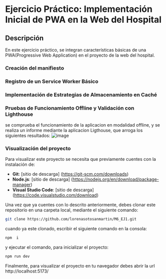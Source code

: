 # Ejercicio Práctico: Implementación Inicial de PWA en la Web del Hospital
## Descripción
En este ejercicio práctico, se integran características básicas de una PWA(Progressive Web Application) en el proyecto de la web del hospital.

### Creación del manifiesto 
### Registro de un Service Worker Básico
### Implementación de Estrategias de Almacenamiento en Caché
### Pruebas de Funcionamiento Offline y Validación con Lighthouse
se comprueba el funcionamiento de la aplicacion en modalidad offline, y se realiza un informe mediante la aplicacion Ligthouse, que arroga los siguientes resultados:
![image](https://github.com/user-attachments/assets/4316e0cc-9b06-4e23-a702-9ec875359d17)


### Visualización del proyecto
Para visualizar este proyecto se necesita que previamente cuentes con la instalación de:
- **Git**: [sitio de descarga] (https://git-scm.com/downloads)
- **Node.js**: [sitio de descarga] (https://nodejs.org/en/download/package-manager)
- **Visual Studio Code**: [sitio de descarga] (https://code.visualstudio.com/download)
  
Una vez que ya cuentes con lo descrito anteriormente, debes clonar este repositorio en una carpeta local, mediante el siguiente comando:
```bash
git clone https://github.com/lorenasotosanmartin/M6_EJ1.git
```
cuando ya este clonado, escribir el siguiente comando en la consola: 
```bash
npm  i
```
y ejecutar el comando, para inicializar el proyecto: 
```bash
npm run dev
```
Finalmente, para visualizar el proyecto en tu navegador debes abrir la url http://localhost:5173/
